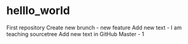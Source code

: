 # helllo_world
First repository
Create new brunch - new feature
Add new text - I am teaching sourcetree
Add new text in GitHub
Master - 1